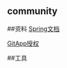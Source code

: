 ## community

##资料
[Spring文档](https://spring.io/guides/gs/rest-service/)

[GitApp授权](https://developer.github.com/apps/building-oauth-apps/creating-an-oauth-app/)

##工具